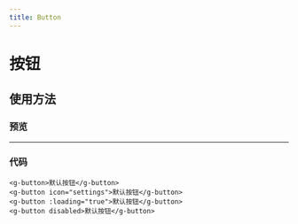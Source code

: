 ```yaml
---
title: Button 
---
```

# 按钮

## 使用方法

### 预览
---
<button-demos></button-demos>

### 代码
```
<g-button>默认按钮</g-button>
<g-button icon="settings">默认按钮</g-button>
<g-button :loading="true">默认按钮</g-button>
<g-button disabled>默认按钮</g-button>

```


